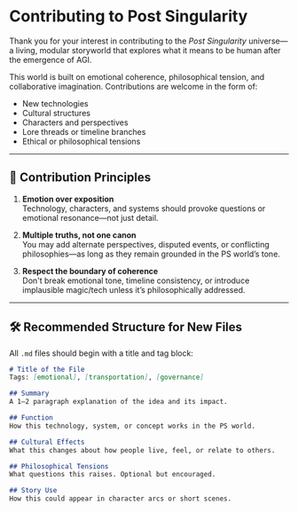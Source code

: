 # Contributing to Post Singularity

Thank you for your interest in contributing to the *Post Singularity* universe—a living, modular storyworld that explores what it means to be human after the emergence of AGI.

This world is built on emotional coherence, philosophical tension, and collaborative imagination. Contributions are welcome in the form of:

- New technologies
- Cultural structures
- Characters and perspectives
- Lore threads or timeline branches
- Ethical or philosophical tensions

---

## 🧠 Contribution Principles

1. **Emotion over exposition**  
   Technology, characters, and systems should provoke questions or emotional resonance—not just detail.

2. **Multiple truths, not one canon**  
   You may add alternate perspectives, disputed events, or conflicting philosophies—as long as they remain grounded in the PS world’s tone.

3. **Respect the boundary of coherence**  
   Don't break emotional tone, timeline consistency, or introduce implausible magic/tech unless it’s philosophically addressed.

---

## 🛠 Recommended Structure for New Files

All `.md` files should begin with a title and tag block:

```markdown
# Title of the File
Tags: [emotional], [transportation], [governance]

## Summary
A 1–2 paragraph explanation of the idea and its impact.

## Function
How this technology, system, or concept works in the PS world.

## Cultural Effects
What this changes about how people live, feel, or relate to others.

## Philosophical Tensions
What questions this raises. Optional but encouraged.

## Story Use
How this could appear in character arcs or short scenes.

